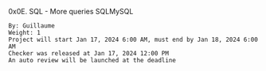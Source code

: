0x0E. SQL - More queries
SQLMySQL

    By: Guillaume
    Weight: 1
    Project will start Jan 17, 2024 6:00 AM, must end by Jan 18, 2024 6:00 AM
    Checker was released at Jan 17, 2024 12:00 PM
    An auto review will be launched at the deadline
